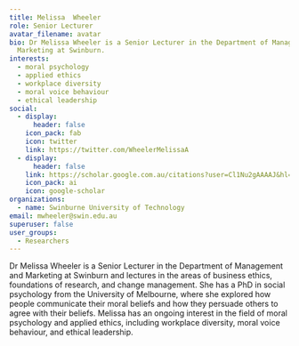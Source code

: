 ```yaml
---
title: Melissa	Wheeler
role: Senior Lecturer
avatar_filename: avatar
bio: Dr Melissa Wheeler is a Senior Lecturer in the Department of Management and
  Marketing at Swinburn.
interests:
  - moral psychology
  - applied ethics
  - workplace diversity
  - moral voice behaviour
  - ethical leadership
social:
  - display:
      header: false
    icon_pack: fab
    icon: twitter
    link: https://twitter.com/WheelerMelissaA
  - display:
      header: false
    link: https://scholar.google.com.au/citations?user=Cl1Nu2gAAAAJ&hl=en
    icon_pack: ai
    icon: google-scholar
organizations:
  - name: Swinburne University of Technology
email: mwheeler@swin.edu.au
superuser: false
user_groups:
  - Researchers
---
```

Dr Melissa Wheeler is a Senior Lecturer in the Department of Management and Marketing at Swinburn and lectures in the areas of business ethics, foundations of research, and change management. She has a PhD in social psychology from the University of Melbourne, where she explored how people communicate their moral beliefs and how they persuade others to agree with their beliefs. Melissa has an ongoing interest in the field of moral psychology and applied ethics, including workplace diversity, moral voice behaviour, and ethical leadership.
